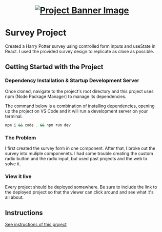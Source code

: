 <h1 align="center">
  <a href="">
    <img src="/src/assets/survey.svg" alt="Project Banner Image">
  </a>
</h1>

# Survey Project

Created a Harry Potter survey using controlled form inputs and useState in React. I used the provided survey design to replicate as close as possible.

## Getting Started with the Project

### Dependency Installation & Startup Development Server

Once cloned, navigate to the project's root directory and this project uses npm (Node Package Manager) to manage its dependencies.

The command below is a combination of installing dependencies, opening up the project on VS Code and it will run a development server on your terminal.

```bash
npm i && code . && npm run dev
```

### The Problem

I first created the survey form in one component. After that, I broke out the survey into muliple componenets. I had some trouble creating the custom radio button and the radio input, but used past projects and the web to solve it.

### View it live

Every project should be deployed somewhere. Be sure to include the link to the deployed project so that the viewer can click around and see what it's all about.

## Instructions

<a href="instructions.md">
   See instructions of this project
  </a>
